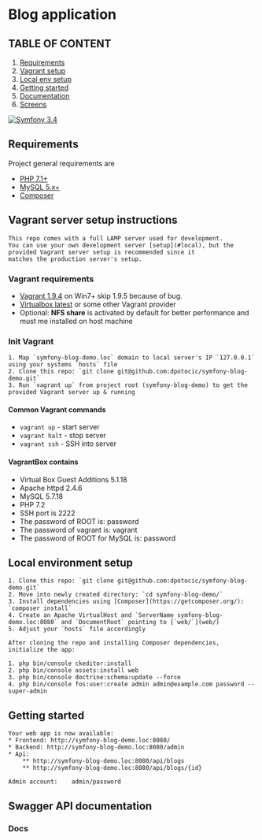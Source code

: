 # Blog application

## TABLE OF CONTENT

  1. [Requirements](#requirements)
  2. [Vagrant setup](#vagrant)
  3. [Local env setup](#local)
  4. [Getting started](#start)
  5. [Documentation](#docs)
  6. [Screens](#screens)

[![Symfony 3.4](https://img.shields.io/badge/Powered_by-Symfony_3.4_Framework-green.svg?style=flat)](http://symfony.com/doc/3.4/setup.html)

## <a name="requirements"></a>Requirements

Project general requirements are
* [PHP 7.1+](http://php.net/)
* [MySQL 5.x+](http://www.mysql.com/)
* [Composer](https://getcomposer.org/)

## <a name="vagrant"></a>Vagrant server setup instructions

    This repo comes with a full LAMP server used for development.
    You can use your own development server [setup](#local), but the provided Vagrant server setup is recommended since it
    matches the production server's setup.

### Vagrant requirements

   * [Vagrant 1.9.4](http://www.vagrantup.com/) on Win7+ skip 1.9.5 because of bug.
   * [Virtualbox latest](https://www.virtualbox.org/) or some other Vagrant provider
   * Optional: **NFS share** is activated by default for better performance and must me installed on host machine

### Init Vagrant

    1. Map `symfony-blog-demo.loc` domain to local server's IP `127.0.0.1` using your systems `hosts` file
    2. Clone this repo: `git clone git@github.com:dpotocic/symfony-blog-demo.git`
    3. Run `vagrant up` from project root (symfony-blog-demo) to get the provided Vagrant server up & running

#### Common Vagrant commands

   * `vagrant up` - start server
   * `vagrant halt` - stop server
   * `vagrant ssh` - SSH into server

#### VagrantBox contains

   * Virtual Box Guest Additions 5.1.18
   * Apache httpd 2.4.6
   * MySQL 5.7.18
   * PHP 7.2
   * SSH port is 2222
   * The password of ROOT is: password
   * The password of vagrant is: vagrant
   * The password of ROOT for MySQL is: password

## <a name="local"></a>Local environment setup

    1. Clone this repo: `git clone git@github.com:dpotocic/symfony-blog-demo.git`
    2. Move into newly created directory: `cd symfony-blog-demo/`
    3. Install dependencies using [Composer](https://getcomposer.org/): `composer install`
    4. Create an Apache VirtualHost and `ServerName symfony-blog-demo.loc:8080` and `DocumentRoot` pointing to [`web/`](web/)
    5. Adjust your `hosts` file accordingly

    After cloning the repo and installing Composer dependencies, initialize the app:

    1. php bin/console ckeditor:install
    2. php bin/console assets:install web
    3. php bin/console doctrine:schema:update --force
    4. php bin/console fos:user:create admin admin@example.com password --super-admin


## <a name="start"></a>Getting started

    Your web app is now available:
    * Frontend: http://symfony-blog-demo.loc:8080/
    * Backend: http://symfony-blog-demo.loc:8080/admin
    * Api:
        ** http://symfony-blog-demo.loc:8080/api/blogs
        ** http://symfony-blog-demo.loc:8080/api/blogs/{id}

    Admin account:    admin/password

## <a name="docs"></a>Swagger API documentation

### Docs

